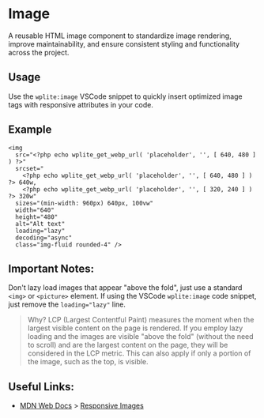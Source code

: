 # Image

A reusable HTML image component to standardize image rendering, improve maintainability, and ensure consistent styling and functionality across the project.

## Usage

Use the `wplite:image` VSCode snippet to quickly insert optimized image tags with responsive attributes in your code.

## Example

```phtml
<img
  src="<?php echo wplite_get_webp_url( 'placeholder', '', [ 640, 480 ] ) ?>"
  srcset="
    <?php echo wplite_get_webp_url( 'placeholder', '', [ 640, 480 ] ) ?> 640w,
    <?php echo wplite_get_webp_url( 'placeholder', '', [ 320, 240 ] ) ?> 320w"
  sizes="(min-width: 960px) 640px, 100vw"
  width="640"
  height="480"
  alt="Alt text"
  loading="lazy"
  decoding="async"
  class="img-fluid rounded-4" />
```

## Important Notes:

Don't lazy load images that appear "above the fold", just use a standard `<img>` or `<picture>` element. If using the VSCode `wplite:image` code snippet, just remove the `loading="lazy"` line.

> Why? LCP (Largest Contentful Paint) measures the moment when the largest visible content on the page is rendered. If you employ lazy loading and the images are visible "above the fold" (without the need to scroll) and are the largest content on the page, they will be considered in the LCP metric. This can also apply if only a portion of the image, such as the top, is visible.

## Useful Links:

- [MDN Web Docs](https://developer.mozilla.org/en-US/) > [Responsive Images](https://developer.mozilla.org/en-US/docs/Learn/HTML/Multimedia_and_embedding/Responsive_images)
